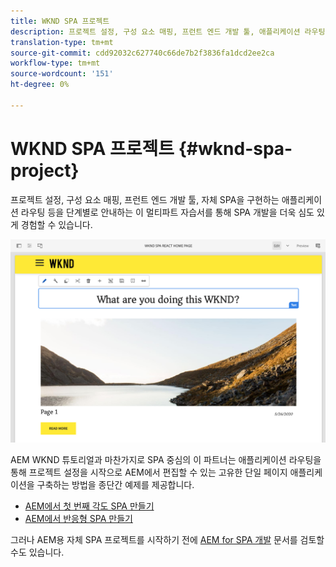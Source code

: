 ```yaml
---
title: WKND SPA 프로젝트
description: 프로젝트 설정, 구성 요소 매핑, 프런트 엔드 개발 툴, 애플리케이션 라우팅 등을 단계별로 살펴보면서 SPA 개발에 몰두할 수 있습니다. 또한 반응형 및 각진 방식으로 SPA을 직접 구현할 수 있습니다.
translation-type: tm+mt
source-git-commit: cdd92032c627740c66de7b2f3836fa1dcd2ee2ca
workflow-type: tm+mt
source-wordcount: '151'
ht-degree: 0%

---
```



# WKND SPA 프로젝트 {#wknd-spa-project}

프로젝트 설정, 구성 요소 매핑, 프런트 엔드 개발 툴, 자체 SPA을 구현하는 애플리케이션 라우팅 등을 단계별로 안내하는 이 멀티파트 자습서를 통해 SPA 개발을 더욱 심도 있게 경험할 수 있습니다.

![WKND SPA 프로젝트](assets/wknd-spa-project.png)

AEM WKND 튜토리얼과 마찬가지로 SPA 중심의 이 파트너는 애플리케이션 라우팅을 통해 프로젝트 설정을 시작으로 AEM에서 편집할 수 있는 고유한 단일 페이지 애플리케이션을 구축하는 방법을 종단간 예제를 제공합니다.

* [AEM에서 첫 번째 각도 SPA 만들기](https://docs.adobe.com/content/help/en/experience-manager-learn/spa-angular-tutorial/overview.html)
* [AEM에서 반응형 SPA 만들기](https://docs.adobe.com/content/help/en/experience-manager-learn/spa-react-tutorial/overview.html)

그러나 AEM용 자체 SPA 프로젝트를 시작하기 전에 [AEM for SPA 개발](developing.md) 문서를 검토할 수도 있습니다.
